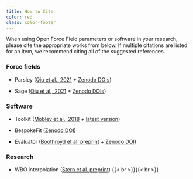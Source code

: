 ```yaml
---
title: How to Cite
color: red
class: color-footer
---
```


When using Open Force Field parameters or software in your research, please cite the appropriate works from below. If multiple citations are listed for an item, we recommend citing all of the suggested references.

### Force fields

* Parsley ([Qiu et al., 2021](https://pubs.acs.org/doi/10.1021/acs.jctc.1c00571) + [Zenodo DOIs](https://github.com/openforcefield/openff-forcefields#open-force-fields))

* Sage ([Qiu et al., 2021](https://pubs.acs.org/doi/10.1021/acs.jctc.1c00571) + [Zenodo DOIs](https://github.com/openforcefield/openff-forcefields#open-force-fields))
 
### Software

* Toolkit ([Mobley et al., 2018](https://pubs.acs.org/doi/10.1021/acs.jctc.8b00640) + [latest version](https://zenodo.org/record/6310995#.YkdRtpPMLMI))

* BespokeFit ([Zenodo DOI](https://zenodo.org/record/5172174#.YkdU1JPMLMI))

* Evaluator ([Boothroyd et al. preprint](https://zenodo.org/record/5695016#.YkdTX5PMLMI) + [Zenodo DOI](https://zenodo.org/record/5695016#.YkdTX5PMLMI))

### Research

* WBO interpolation ([Stern et al. preprint](https://www.biorxiv.org/content/10.1101/2020.08.27.270934v2))
{{< br >}}{{< br >}}
